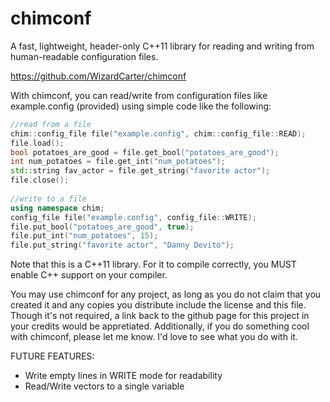 # chimconf
A fast, lightweight, header-only C++11 library for reading and writing from human-readable configuration files.

https://github.com/WizardCarter/chimconf

With chimconf, you can read/write from configuration files like example.config (provided) using simple code like the following:

```c++
//read from a file
chim::config_file file("example.config", chim::config_file::READ);
file.load();
bool potatoes_are_good = file.get_bool("potatoes_are_good");
int num_potatoes = file.get_int("num_potatoes");
std::string fav_actor = file.get_string("favorite actor");
file.close();
  
//write to a file
using namespace chim;
config_file file("example.config", config_file::WRITE);
file.put_bool("potatoes_are_good", true);
file.put_int("num_potatoes", 15);
file.put_string("favorite actor", "Danny Devito");
```  

Note that this is a C++11 library. For it to compile correctly, you MUST enable C++ support on your compiler.

You may use chimconf for any project, as long as you do not claim that you created it and any copies you distribute include the license and this file. Though it's not required, a link back to the github page for this project in your credits would be appretiated. Additionally, if you do something cool with chimconf, please let me know. I'd love to see what you do with it.

FUTURE FEATURES:
- Write empty lines in WRITE mode for readability
- Read/Write vectors to a single variable
